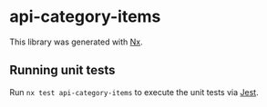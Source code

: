 # api-category-items

This library was generated with [Nx](https://nx.dev).

## Running unit tests

Run `nx test api-category-items` to execute the unit tests via [Jest](https://jestjs.io).
